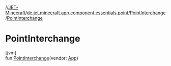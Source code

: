 //[JET-Minecraft](../../../index.md)/[de.jet.minecraft.app.component.essentials.point](../index.md)/[PointInterchange](index.md)/[PointInterchange](-point-interchange.md)

# PointInterchange

[jvm]\
fun [PointInterchange](-point-interchange.md)(vendor: [App](../../de.jet.minecraft.structure.app/-app/index.md))
